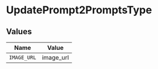 # UpdatePrompt2PromptsType


## Values

| Name        | Value       |
| ----------- | ----------- |
| `IMAGE_URL` | image_url   |